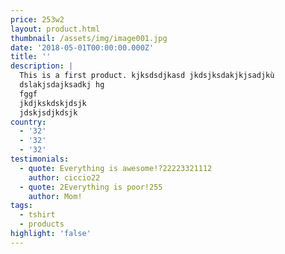```yaml
---
price: 253w2
layout: product.html
thumbnail: /assets/img/image001.jpg
date: '2018-05-01T00:00:00.000Z'
title: ''
description: |
  This is a first product. kjksdsdjkasd jkdsjksdakjkjsadjkù
  dslakjsdajksadkj hg
  fggf
  jkdjkskdskjdsjk
  jdskjsdjkdsjk
country:
  - '32'
  - '32'
  - '32'
testimonials:
  - quote: Everything is awesome!?22223321112
    author: ciccio22
  - quote: 2Everything is poor!255
    author: Mom!
tags:
  - tshirt
  - products
highlight: 'false'
---
```


